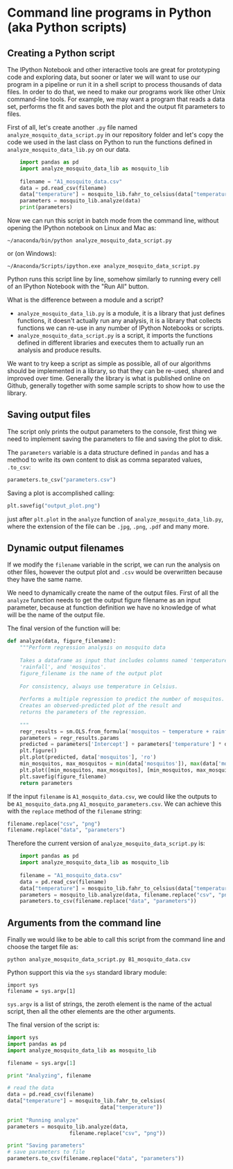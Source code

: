# Command line programs in Python (aka Python scripts)

## Creating a Python script

The IPython Notebook and other interactive tools are great for prototyping code and exploring data, but sooner or later we will want to use our program in a pipeline or run it in a shell script to process thousands of data files. In order to do that, we need to make our programs work like other Unix command-line tools. For example, we may want a program that reads a data set, performs the fit and saves both the plot and the output fit parameters to files.

First of all, let's create another `.py` file named `analyze_mosquito_data_script.py` in our repository folder 
and let's copy the code we used in the last class on Python to run the functions defined in `analyze_mosquito_data_lib.py` on our data.

```python
    import pandas as pd
    import analyze_mosquito_data_lib as mosquito_lib
    
    filename = "A1_mosquito_data.csv"
    data = pd.read_csv(filename)
    data["temperature"] = mosquito_lib.fahr_to_celsius(data["temperature"])
    parameters = mosquito_lib.analyze(data)
    print(parameters)
```

Now we can run this script in batch mode from the command line, without opening the IPython notebook on Linux and Mac as:

    ~/anaconda/bin/python analyze_mosquito_data_script.py

or (on Windows):

    ~/Anaconda/Scripts/ipython.exe analyze_mosquito_data_script.py

Python runs this script line by line, somehow similarly to running every cell of an IPython Notebook with the "Run All" button.

What is the difference between a module and a script?

* `analyze_mosquito_data_lib.py` is a module, it is a library that just defines functions, it doesn't actually run any analysis, it is a library that collects functions we can re-use in any number of IPython Notebooks or scripts.
* `analyze_mosquito_data_script.py` is a script, it imports the functions defined in different libraries and executes them to actually run an analysis and produce results.

We want to try keep a script as simple as possible, all of our algorithms should be implemented in a library,
so that they can be re-used, shared and improved over time. Generally the library is what is published online on Github, generally together with some sample scripts to show how to use the library.

## Saving output files

The script only prints the output parameters to the console,
first thing we need to implement saving the parameters to file and saving the plot to disk.

The `parameters` variable is a data structure defined in `pandas` and has a method to write its own content
to disk as comma separated values, `.to_csv`:

```python
parameters.to_csv("parameters.csv")
```

Saving a plot is accomplished calling:
   
```python
plt.savefig("output_plot.png")
```

just after `plt.plot` in the `analyze` function of `analyze_mosquito_data_lib.py`, where the extension of the file can be `.jpg`, `.png`, `.pdf` and many more.

## Dynamic output filenames

If we modify the `filename` variable in the script, we can run the analysis on other files, however the output plot and `.csv` would be overwritten because they have the same name.

We need to dynamically create the name of the output files.
First of all the `analyze` function needs to get the output figure filename as an input parameter, because at function definition we have no knowledge of what will be the name of the output file.

The final version of the function will be:

```python
def analyze(data, figure_filename):
    """Perform regression analysis on mosquito data
    
    Takes a dataframe as input that includes columns named 'temperature',
    'rainfall', and 'mosquitos'.
    figure_filename is the name of the output plot 
        
    For consistency, always use temperature in Celsius.
    
    Performs a multiple regression to predict the number of mosquitos.
    Creates an observed-predicted plot of the result and
    returns the parameters of the regression.
    
    """
    regr_results = sm.OLS.from_formula('mosquitos ~ temperature + rainfall', data).fit()
    parameters = regr_results.params
    predicted = parameters['Intercept'] + parameters['temperature'] * data['temperature'] + parameters['rainfall'] * data['rainfall']
    plt.figure()
    plt.plot(predicted, data['mosquitos'], 'ro')
    min_mosquitos, max_mosquitos = min(data['mosquitos']), max(data['mosquitos'])
    plt.plot([min_mosquitos, max_mosquitos], [min_mosquitos, max_mosquitos], 'k-')
    plt.savefig(figure_filename)
    return parameters
```

If the input `filename` is `A1_mosquito_data.csv`, we could like the outputs to be `A1_mosquito_data.png` `A1_mosquito_parameters.csv`.
We can achieve this with the `replace` method of the `filename` string:

```python
filename.replace("csv", "png")
filename.replace("data", "parameters")
```

Therefore the current version of `analyze_mosquito_data_script.py` is:

```python
    import pandas as pd
    import analyze_mosquito_data_lib as mosquito_lib
    
    filename = "A1_mosquito_data.csv"
    data = pd.read_csv(filename)
    data["temperature"] = mosquito_lib.fahr_to_celsius(data["temperature"])
    parameters = mosquito_lib.analyze(data, filename.replace("csv", "png"))
    parameters.to_csv(filename.replace("data", "parameters"))
```

## Arguments from the command line

Finally we would like to be able to call this script from the command line and choose the target file as:

    python analyze_mosquito_data_script.py B1_mosquito_data.csv
    
Python support this via the `sys` standard library module:

    import sys
    filename = sys.argv[1]

`sys.argv` is a list of strings, the zeroth element is the name of the actual script, then all the other elements are the other arguments.

The final version of the script is:

```python
import sys
import pandas as pd
import analyze_mosquito_data_lib as mosquito_lib

filename = sys.argv[1]

print "Analyzing", filename

# read the data
data = pd.read_csv(filename)
data["temperature"] = mosquito_lib.fahr_to_celsius(
                              data["temperature"])
							  
print "Running analyze"
parameters = mosquito_lib.analyze(data, 
                    filename.replace("csv", "png"))

print "Saving parameters"				
# save parameters to file
parameters.to_csv(filename.replace("data", "parameters"))
```
